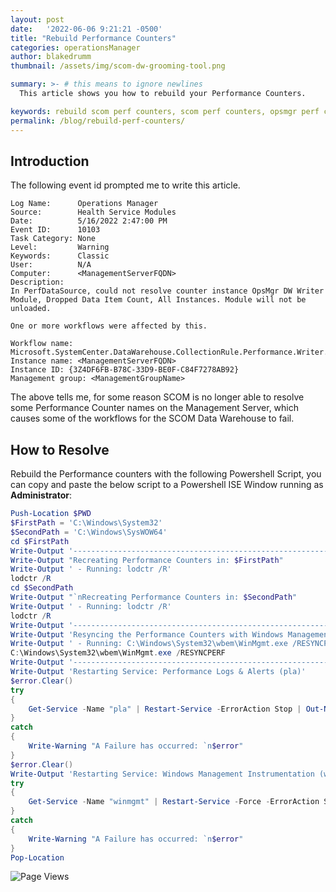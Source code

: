 ```yaml
---
layout: post
date:   '2022-06-06 9:21:21 -0500'
title: "Rebuild Performance Counters"
categories: operationsManager
author: blakedrumm
thumbnail: /assets/img/scom-dw-grooming-tool.png

summary: >- # this means to ignore newlines
  This article shows you how to rebuild your Performance Counters.

keywords: rebuild scom perf counters, scom perf counters, opsmgr perf counters, operations manager
permalink: /blog/rebuild-perf-counters/
---
```

## Introduction
The following event id prompted me to write this article.

```
Log Name:      Operations Manager
Source:        Health Service Modules
Date:          5/16/2022 2:47:00 PM
Event ID:      10103
Task Category: None
Level:         Warning
Keywords:      Classic
User:          N/A
Computer:      <ManagementServerFQDN>
Description:
In PerfDataSource, could not resolve counter instance OpsMgr DW Writer Module, Dropped Data Item Count, All Instances. Module will not be unloaded. 

One or more workflows were affected by this.  

Workflow name: Microsoft.SystemCenter.DataWarehouse.CollectionRule.Performance.Writer.DroppedDataItemCount 
Instance name: <ManagementServerFQDN> 
Instance ID: {3Z4DF6FB-B78C-33D9-BE0F-C84F7278AB92} 
Management group: <ManagementGroupName>
```

The above tells me, for some reason SCOM is no longer able to resolve some Performance Counter names on the Management Server, which causes some of the workflows for the SCOM Data Warehouse to fail.

## How to Resolve
Rebuild the Performance counters with the following Powershell Script, you can copy and paste the below script to a Powershell ISE Window running as **Administrator**:
```powershell
Push-Location $PWD
$FirstPath = 'C:\Windows\System32'
$SecondPath = 'C:\Windows\SysWOW64'
cd $FirstPath
Write-Output '---------------------------------------------------------'
Write-Output "Recreating Performance Counters in: $FirstPath"
Write-Output ' - Running: lodctr /R'
lodctr /R
cd $SecondPath
Write-Output "`nRecreating Performance Counters in: $SecondPath"
Write-Output ' - Running: lodctr /R'
lodctr /R
Write-Output '---------------------------------------------------------'
Write-Output 'Resyncing the Performance Counters with Windows Management Instrumentation (WMI)'
Write-Output ' - Running: C:\Windows\System32\wbem\WinMgmt.exe /RESYNCPERF'
C:\Windows\System32\wbem\WinMgmt.exe /RESYNCPERF
Write-Output '---------------------------------------------------------'
Write-Output 'Restarting Service: Performance Logs & Alerts (pla)'
$error.Clear()
try
{
	Get-Service -Name "pla" | Restart-Service -ErrorAction Stop | Out-Null
}
catch
{
	Write-Warning "A Failure has occurred: `n$error"
}
$error.Clear()
Write-Output 'Restarting Service: Windows Management Instrumentation (winmgmt)'
try
{
	Get-Service -Name "winmgmt" | Restart-Service -Force -ErrorAction Stop | Out-Null
}
catch
{
	Write-Warning "A Failure has occurred: `n$error"
}
Pop-Location
```

![Page Views](https://counter.blakedrumm.com/count/tag.svg?url=blakedrumm.com/blog/rebuild-perf-counters/)

<!--
## Welcome to GitHub Pages

You can use the [editor on GitHub](https://github.com/blakedrumm/SCOM-Scripts-and-SQL/edit/master/docs/index.md) to maintain and preview the content for your website in Markdown files.

Whenever you commit to this repository, GitHub Pages will run [Jekyll](https://jekyllrb.com/) to rebuild the pages in your site, from the content in your Markdown files.

### Markdown

Markdown is a lightweight and easy-to-use syntax for styling your writing. It includes conventions for

```markdown
Syntax highlighted code block

# Header 1
## Header 2
### Header 3

- Bulleted
- List

1. Numbered
2. List

**Bold** and _Italic_ and `Code` text

[Link](url) and ![Image](src)
```

For more details see [GitHub Flavored Markdown](https://guides.github.com/features/mastering-markdown/).

### Jekyll Themes

Your Pages site will use the layout and styles from the Jekyll theme you have selected in your [repository settings](https://github.com/blakedrumm/SCOM-Scripts-and-SQL/settings/pages). The name of this theme is saved in the Jekyll `_config.yml` configuration file.

### Support or Contact

Having trouble with Pages? Check out our [documentation](https://docs.github.com/categories/github-pages-basics/) or [contact support](https://support.github.com/contact) and we’ll help you sort it out.
-->
